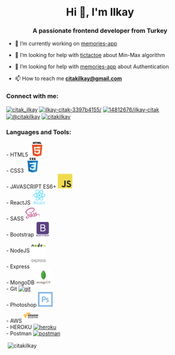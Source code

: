 <h1 align="center">Hi 👋, I'm Ilkay</h1>
<h3 align="center">A passionate frontend developer from Turkey</h3>

- 🔭 I’m currently working on [memories-app](https://github.com/citakilkay/memories-app)


- 🤝 I’m looking for help with [tictactoe](https://github.com/citakilkay/Games/tree/main/tictactoe) about Min-Max algorithm

- 🤝 I’m looking for help with [memories-app](https://github.com/citakilkay/memories-app) about Authentication


- 📫 How to reach me **citakilkay@gmail.com**

<h3 align="left">Connect with me:</h3>
<p align="left">
<a href="https://twitter.com/citak_ilkay" target="blank"><img align="center" src="https://raw.githubusercontent.com/rahuldkjain/github-profile-readme-generator/master/src/images/icons/Social/twitter.svg" alt="citak_ilkay" height="30" width="40" /></a>
<a href="https://linkedin.com/in/ilkay-citak-3397b4155/" target="blank"><img align="center" src="https://raw.githubusercontent.com/rahuldkjain/github-profile-readme-generator/master/src/images/icons/Social/linked-in-alt.svg" alt="ilkay-citak-3397b4155/" height="30" width="40" /></a>
<a href="https://stackoverflow.com/users/14812676/ilkay-citak" target="blank"><img align="center" src="https://raw.githubusercontent.com/rahuldkjain/github-profile-readme-generator/master/src/images/icons/Social/stack-overflow.svg" alt="14812676/ilkay-citak" height="30" width="40" /></a>
<a href="https://medium.com/@citakilkay" target="blank"><img align="center" src="https://raw.githubusercontent.com/rahuldkjain/github-profile-readme-generator/master/src/images/icons/Social/medium.svg" alt="@citakilkay" height="30" width="40" /></a>
<a href="https://www.hackerrank.com/citakilkay" target="blank"><img align="center" src="https://raw.githubusercontent.com/rahuldkjain/github-profile-readme-generator/master/src/images/icons/Social/hackerrank.svg" alt="citakilkay" height="30" width="40" /></a>
</p>

<h3 align="left">Languages and Tools:</h3>

<p align="left">
- HTML5 <a href="https://www.w3.org/html/" target="_blank"> <img src="https://raw.githubusercontent.com/devicons/devicon/master/icons/html5/html5-original-wordmark.svg" alt="html5" width="40" height="40"/> </a> <br/> 
- CSS3 <a href="https://www.w3schools.com/css/" target="_blank"> <img src="https://raw.githubusercontent.com/devicons/devicon/master/icons/css3/css3-original-wordmark.svg" alt="css3" width="40" height="40"/> </a> <br/>
- JAVASCRIPT ES6+ <a href="https://developer.mozilla.org/en-US/docs/Web/JavaScript" target="_blank"> <img src="https://raw.githubusercontent.com/devicons/devicon/master/icons/javascript/javascript-original.svg" alt="javascript" width="40" height="40"/> </a> <br>
- ReactJS <a href="https://reactjs.org/" target="_blank"> <img src="https://raw.githubusercontent.com/devicons/devicon/master/icons/react/react-original-wordmark.svg" alt="react" width="40" height="40"/> </a> <br/> 
- SASS <a href="https://sass-lang.com" target="_blank"> <img src="https://raw.githubusercontent.com/devicons/devicon/master/icons/sass/sass-original.svg" alt="sass" width="40" height="40"/> </a> <br/>
- Bootstrap <a href="https://getbootstrap.com" target="_blank"> <img src="https://raw.githubusercontent.com/devicons/devicon/master/icons/bootstrap/bootstrap-plain-wordmark.svg" alt="bootstrap" width="40" height="40"/> </a> <br/>
- NodeJS <a href="https://nodejs.org" target="_blank"> <img src="https://raw.githubusercontent.com/devicons/devicon/master/icons/nodejs/nodejs-original-wordmark.svg" alt="nodejs" width="40" height="40"/> </a> <br/>  
- Express <a href="https://expressjs.com" target="_blank"> <img src="https://raw.githubusercontent.com/devicons/devicon/master/icons/express/express-original-wordmark.svg" alt="express" width="40" height="40"/> </a> <br/>
- MongoDB <a href="https://www.mongodb.com/" target="_blank"> <img src="https://raw.githubusercontent.com/devicons/devicon/master/icons/mongodb/mongodb-original-wordmark.svg" alt="mongodb" width="40" height="40"/> </a> <br/> 
- Git <a href="https://git-scm.com/" target="_blank"> <img src="https://www.vectorlogo.zone/logos/git-scm/git-scm-icon.svg" alt="git" width="40" height="40"/> </a> <br/> 
- Photoshop <a href="https://www.photoshop.com/en" target="_blank"> <img src="https://raw.githubusercontent.com/devicons/devicon/master/icons/photoshop/photoshop-line.svg" alt="photoshop" width="40" height="40"/> </a> <br/>
- AWS <a href="https://aws.amazon.com" target="_blank"> <img src="https://raw.githubusercontent.com/devicons/devicon/master/icons/amazonwebservices/amazonwebservices-original-wordmark.svg" alt="aws" width="40" height="40"/> </a> <br/>  
- HEROKU <a href="https://heroku.com" target="_blank"> <img src="https://www.vectorlogo.zone/logos/heroku/heroku-icon.svg" alt="heroku" width="40" height="40"/> </a> <br/>  
- Postman <a href="https://postman.com" target="_blank"> <img src="https://www.vectorlogo.zone/logos/getpostman/getpostman-icon.svg" alt="postman" width="40" height="40"/> </a> <br/>  </p>

<p>&nbsp;<img align="center" src="https://github-readme-stats.vercel.app/api?username=citakilkay&show_icons=true&locale=en" alt="citakilkay" /></p>

